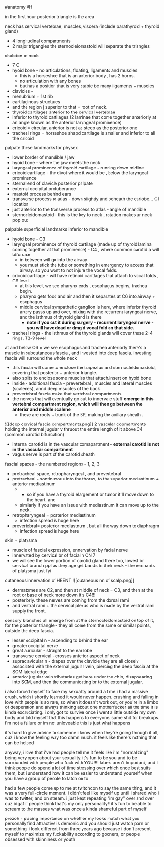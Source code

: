 #anatomy #H

in the first hour posterior triangle is the area 

neck has cervical vertebrae, muscles, viscera (include parathyroid + thyroid gland)
- 4 longitudinal compartments
- 2 major trigangles 
the sternocleiomastoid will separate the triangles 

skeleton of neck 
- 7 C 
- hyoid bone - no articulations, floating, ligaments and muscles
	- this is a horseshoe that is an anterior body , has 2 horns. 
	- no articulation with any bones
	- but has a position that is very stable bc many ligaments + muscles
- clavicles - 
- menubrium + 1st rib 
- cartilaginous structures
- and the region j superior to that = root of neck. 
- thyroid cartilages anterior to the cervical vertebrae
- inferior to thyroid cartilages (2 laminae that come together anteriorly at an angle known as the anterior laryngeal prominence)
- cricoid = circular, anterior is not as steep as the posterior one 
- tracheal rings = horseshoe shapd cartilage is smaller and inferior to all the cricoid 

palpate these landmarks for physex
- lower border of mandible / jaw
- hyoid bone - where the jaw meets the neck 
- laryngeal prominence of thyroid cartilage - running down midline 
- cricoid cartilage - the divot where it would be , below the laryngeal prominence
- sternal end of clavicle 
posterior palpate
- external occipital protuberance
- mastoid process behind ears 
- transverse process to atlas - down slightly and beheath the earlobe... C1 location 
- just anterior to the transverse process to atlas  - angle of mandible 
- sternocleidomastoid - this is the key to neck , rotation makes ur neck pop out 

palpable superficial landmarks inferior to mandible 
- hyoid bone  - C3 
- laryngeal prominence of thyroid cartilage (made up of thyroid lamina coming together at that prominence) - C4 , where common carotid a will bifurcate
	- in between will go into the airway 
	- you must stick the tube or something in emergency to access that airway. so you want to not injure the vocal folds. 
- cricoid cartilage - will have retinoid caritlages that attach to vocal folds  , C6 level 
	- at this level, we see pharynx ends , esophagus begins, trachea begin. 
	- pharynx gets food and air and then it separates at C6 into airway + esophagus 
	- middle cervical sympathetic ganglion is here, where inferior thyroid artery passs up and over, mixing with the recurrent laryngeal nerve, and the isthmus of thyroid gland is there
		-  **note if you cut it during surgery - recurrent laryngeal nerve - you will have dead or dmg'd vocal fold on that side.**
- tracheal rings - the isthmus of the thyroid glands will cover these 2-4 rings. T2-3 level

at and below C6 = we see esophagus and trachea 
anteriorly there's a muscle in subcutaneous fascia , 
and invested into deep fascia. 
investing fascia will surround the whole neck 
- this fascia will come to enclose the trapezius and sternocleidomastoid, covering that posterior + anterior triangle. 
- also splits to enclose some muscles that attach/insert on hyoid bone 
- inside - additional fascia - prevertebral , muscles and lateral muscles (scalenes), annd deep msucles of the back
- prevertebral fascia make that vertebral compartments. 
- the nerves that will eventually go out to innervate stuff **emerge in this vertebral compartment region, which will then go between the anterior and middle scalene**
	- these are roots + trunk of the BP, making the axillary sheath . 

![[deep cervical fascia compartments.png]]
2 vascular copmartments holding the internal jugular v thruout the entire length of it 
above C4 (common carotid bifurcation)
- internal carotid is in the vascular comapartment - **external carotid is not in the vascular compartment**
- vagus nerve is part of the carotid sheath 

fascial spaces - the numbered regions - 1, 2, 3 
- pretracheal space, retropharyngeal , and prevertebral 
- pretracheal - sontinuoous into the thorax, to the superior mediastinum + anterior mediastinum 
	- - so if you have a thyroid elargement or tumor it'll move down to the heart. and 
	- similarly if you have an issue with mediastinum it can move up to the neck. 
- retropharyngeal = posterior mediastinum 
	-  infection spread is huge here 
- prevertebral= posterior mediastnum , but all the way down to diaphragm 
	- infection spread is huge here 

skin + platysma 
- muscle of fascial expression, ennervation by facial nerve 
- innervated by cervical br of facial n CN 7 
- we will see the lower portion of carotid gland there too, lowest br cervical branch 
ppl as they age get bands in their neck - the remnants of platysma just fyi 

cutaneous innervation of HEENT
![[cutaneous nn of scalp.png]]

- dermatomes are C2, and then at middle of neck = C3, and then at the root or base of neck more down it's C4!!! 
- posteriorly. these nerves are coming from the dorsal rami 
- and ventral rami + the cervical plexus who is made by the ventral rami supply the front. 

sensory branches all emerge from at the sternocleidomastoid on top of it, for the posterior triangle - they all come from the same or similar points, outside the deep fascia. 
- lesser occipital n - ascending to behind the ear 
- greater occipital nerve 
- great auricular - straight to the ear lobe 
- transverse cervical - crosses anterior aspect of neck 
- supraclavicular n - drapes over the clavicle 
they are all closely associated with the external jugular vein, piercing the deep fascia at the SCM lateral edge 
- anterior jugular vein tributaries get here under the chin, disappearing into SCM, and then the communicating br to the external jugular. 







i also forced myself to face my sexuality around a time i had a massive crush, which i shortly learned it would never happen. crushing and falling in love with people is so rare, so when it doesn't work out, or you're in a limbo of desperation and always thinking about one motherfucker all the time it is kinda excruciating. i only got to survive once i went a little outside my own body and told myself that this happens to everyone. same shit for breakups. i'm not a failure or im not unloveable this is just what happens

it's hard to give advice to someone i know when they're going through it all, cuz i know the feeling way too damn much. it feels like there's nothing that can be helped

anyway, i love that i've had people tell me it feels like i'm "normalizing" being very open about your sexuality. it's fun to be you and to be surrounded with people who fuck with YOU!!!! labels aren't important, and i think people do spend a lot of time stressing over which once best suits them, but i understand how it can be easier to understand yourself when you have a group of people to latch on to

had a few people come up to me at twitchcon to say the same thing, and it was a very full-circle moment. i didn't feel like myself up until i shared who i was to twitter, and on stream. i just kept repeating "im gay" over and over cuz idgaf if people think that's my only personality!! it's fun to be able to scream to the masses what was once a kinda shameful part of myself


prezoh - placing importance on whether my looks match what you personally find attractive is demonic and you should just watch porn or something. i look different from three years ago because i don't present myself to maximize my fuckability according to gooners, or people obsessed with skinniness or youth